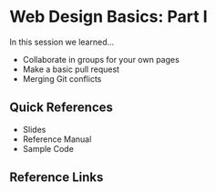 # Web Design Basics: Part I

In this session we learned...
- Collaborate in groups for your own pages
- Make a basic pull request
- Merging Git conflicts

## Quick References
- Slides
- Reference Manual
- Sample Code

## Reference Links

